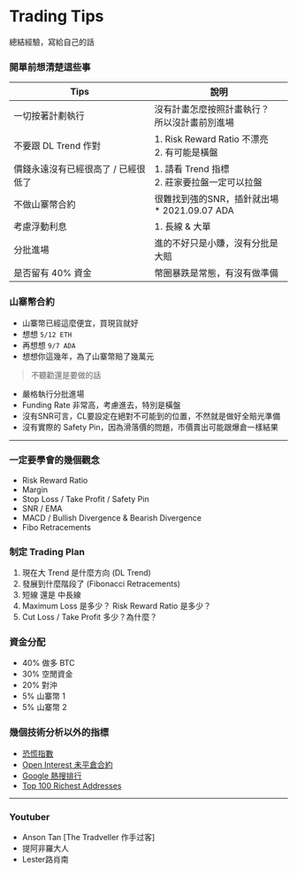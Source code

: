 # Trading Tips
總結經驗，寫給自己的話

### 開單前想清楚這些事
|Tips|說明|
|---|---|
|一切按著計劃執行|沒有計畫怎麼按照計畫執行？<br>所以沒計畫前別進場|
|不要跟 DL Trend 作對|1. Risk Reward Ratio 不漂亮<br>2. 有可能是橫盤|
|價錢永遠沒有已經很高了 / 已經很低了|1. 請看 Trend 指標<br>2. 莊家要拉盤一定可以拉盤|
|不做山寨幣合約|很難找到強的SNR，插針就出場<br>* 2021.09.07 ADA|
|考慮浮動利息|1. 長線 & 大單|
|分批進場|進的不好只是小賺，沒有分批是大賠|
|是否留有 40% 資金|幣圈暴跌是常態，有沒有做準備|

### 山寨幣合約
* 山寨幣已經這麼便宜，買現貨就好
* 想想 `5/12 ETH`
* 再想想 `9/7 ADA`
* 想想你這幾年，為了山寨幣賠了幾萬元
> 不聽勸還是要做的話
* 嚴格執行分批進場
* Funding Rate 非常高，考慮進去，特別是橫盤
* 沒有SNR可言，CL要設定在絕對不可能到的位置，不然就是做好全賠光準備
* 沒有實際的 Safety Pin，因為滑落價的問題，市價賣出可能跟爆倉一樣結果

---

### 一定要學會的幾個觀念
* Risk Reward Ratio
* Margin
* Stop Loss / Take Profit / Safety Pin
* SNR / EMA
* MACD / Bullish Divergence & Bearish Divergence
* Fibo Retracements

### 制定 Trading Plan
1. 現在大 Trend 是什麼方向 (DL Trend)
2. 發展到什麼階段了 (Fibonacci Retracements)
3. 短線 還是 中長線
4. Maximum Loss 是多少？ Risk Reward Ratio 是多少？
5. Cut Loss / Take Profit 多少？為什麼？

### 資金分配
* 40% 做多 BTC
* 30% 空閒資金
* 20% 對沖
* 5% 山寨幣 1
* 5% 山寨幣 2

### 幾個技術分析以外的指標
* [恐慌指數](https://alternative.me/crypto/fear-and-greed-index/)
* [Open Interest 未平倉合約](https://www.coinglass.com/zh-TW)
* [Google 熱搜排行](https://trends.google.com.tw/trends/explore?q=doge)
* [Top 100 Richest Addresses](https://bitinfocharts.com/top-100-richest-dogecoin-addresses.html)

---

### Youtuber
* Anson Tan [The Tradveller 作手过客]
* 提阿非羅大人
* Lester路肖南
